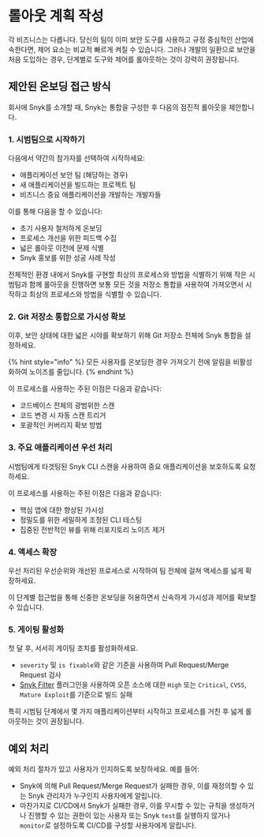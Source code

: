 # 롤아웃 계획 작성

각 비즈니스는 다릅니다. 당신의 팀이 이미 보안 도구를 사용하고 규정 중심적인 산업에 속한다면, 제어 요소는 비교적 빠르게 켜질 수 있습니다. 그러나 개발의 일환으로 보안을 처음 도입하는 경우, 단계별로 도구와 제어를 롤아웃하는 것이 강력히 권장됩니다.

## 제안된 온보딩 접근 방식

회사에 Snyk를 소개할 때, Snyk는 통합을 구성한 후 다음의 점진적 롤아웃을 제안합니다.

### 1. 시범팀으로 시작하기

다음에서 약간의 참가자를 선택하여 시작하세요:

* 애플리케이션 보안 팀 (해당하는 경우)
* 새 애플리케이션을 빌드하는 프로젝트 팀
* 비즈니스 중요 애플리케이션을 개발하는 개발자들

이를 통해 다음을 할 수 있습니다:

* 초기 사용자 철저하게 온보딩
* 프로세스 개선을 위한 피드백 수집
* 넓은 롤아웃 이전에 문제 식별
* Snyk 홍보를 위한 성공 사례 작성

전체적인 환경 내에서 Snyk를 구현할 최상의 프로세스와 방법을 식별하기 위해 작은 시범팀과 함께 롤아웃을 진행하면 보통 모든 것을 저장소 통합을 사용하여 가져오면서 시작하고 최상의 프로세스와 방법을 식별할 수 있습니다.

### 2. Git 저장소 통합으로 가시성 확보

이후, 보안 상태에 대한 넓은 시야를 확보하기 위해 Git 저장소 전체에 Snyk 통합을 설정하세요.&#x20;

{% hint style="info" %}
모든 사용자를 온보딩한 경우 가져오기 전에 알림을 비활성화하여 노이즈를 줄입니다.
{% endhint %}

이 프로세스를 사용하는 주된 이점은 다음과 같습니다:

* 코드베이스 전체의 광범위한 스캔
* 코드 변경 시 자동 스캔 트리거
* 포괄적인 커버리지 확보 방법

### 3. 주요 애플리케이션 우선 처리

시범팀에게 타겟팅된 Snyk CLI 스캔을 사용하여 중요 애플리케이션을 보호하도록 요청하세요.

이 프로세스를 사용하는 주된 이점은 다음과 같습니다:

* 핵심 앱에 대한 향상된 가시성
* 정밀도를 위한 세밀하게 조정된 CLI 테스팅
* 집중된 전반적인 뷰를 위해 리포지토리 노이즈 제거

### 4. 액세스 확장

우선 처리된 우선순위와 개선된 프로세스로 시작하여 팀 전체에 걸쳐 액세스를 넓게 확장하세요.

이 단계별 접근법을 통해 신중한 온보딩을 허용하면서 신속하게 가시성과 제어를 확보할 수 있습니다.

### 5. 게이팅 활성화

첫 달 후, 서서히 게이팅 조치를 활성화하세요.

* `severity` 및 `is fixable`와 같은 기준을 사용하여 Pull Request/Merge Request 검사
* [Snyk Filter](https://github.com/snyk-labs/snyk-filter) 플러그인을 사용하여 오픈 소스에 대한 `High` 또는 `Critical`, `CVSS`, `Mature Exploit`를 기준으로 빌드 실패

특히 시범팀 단계에서 몇 가지 애플리케이션부터 시작하고 프로세스를 거친 후 넓게 롤아웃하는 것이 권장됩니다.

## 예외 처리

예외 처리 절차가 있고 사용자가 인지하도록 보장하세요. 예를 들어:

* Snyk에 의해 Pull Request/Merge Request가 실패한 경우, 이를 재정의할 수 있는 Snyk 관리자가 누구인지 사용자에게 알립니다.&#x20;
* 마찬가지로 CI/CD에서 Snyk가 실패한 경우, 이를 무시할 수 있는 규칙을 생성하거나 진행할 수 있는 권한이 있는 사용자 또는 Snyk `test`를 실행하지 않거나 `monitor`로 설정하도록 CI/CD를 구성할 사용자에게 알립니다.